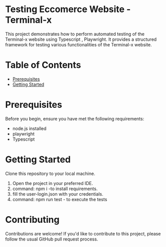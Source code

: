 # Testing Eccomerce Website - Terminal-x
This project demonstrates how to perform automated testing of the Terminal-x website using Typescript , Playwright. It provides a structured framework for testing various functionalities of the Terminal-x website.

# Table of Contents
* [Prerequisites](#prerequisites)
* [Getting Started](#getting-started)

# Prerequisites
Before you begin, ensure you have met the following requirements:

* node.js installed
* playwright
* Typescript


# Getting Started
Clone this repository to your local machine.

1) Open the project in your preferred IDE.
2) command: npm i  -to install requirements.
3) fill the user-login.json with your credentials.
3) command: npm run test - to execute the tests


# Contributing
Contributions are welcome! If you'd like to contribute to this project, please follow the usual GitHub pull request process.

